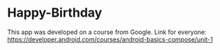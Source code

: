 # Happy-Birthday
This app was developed on a course from Google.
Link for everyone: https://developer.android.com/courses/android-basics-compose/unit-1
